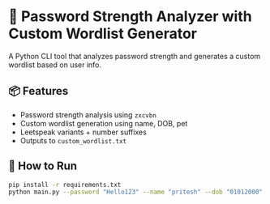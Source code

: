 # 🔐 Password Strength Analyzer with Custom Wordlist Generator

A Python CLI tool that analyzes password strength and generates a custom wordlist based on user info.

## 📦 Features
- Password strength analysis using `zxcvbn`
- Custom wordlist generation using name, DOB, pet
- Leetspeak variants + number suffixes
- Outputs to `custom_wordlist.txt`

## 🚀 How to Run

```bash
pip install -r requirements.txt
python main.py --password "Hello123" --name "pritesh" --dob "01012000" --pet "shera"
